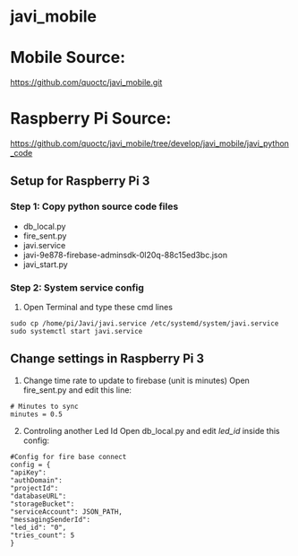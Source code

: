 # javi_mobile

# Mobile Source:
https://github.com/quoctc/javi_mobile.git

# Raspberry Pi Source:
https://github.com/quoctc/javi_mobile/tree/develop/javi_mobile/javi_python_code

##  Setup for Raspberry Pi 3
### Step 1: Copy python source code files
- db_local.py
- fire_sent.py
- javi.service
- javi-9e878-firebase-adminsdk-0l20q-88c15ed3bc.json
- javi_start.py

### Step 2: System service config
1. Open Terminal and type these cmd lines
```
sudo cp /home/pi/Javi/javi.service /etc/systemd/system/javi.service
sudo systemctl start javi.service
```
## Change settings in Raspberry Pi 3
1. Change time rate to update to firebase (unit is minutes)
Open fire_sent.py and edit this line:
```
# Minutes to sync
minutes = 0.5
```
2. Controling another Led Id
Open db_local.py and edit *led_id* inside this config:
```
#Config for fire base connect
config = {
"apiKey":
"authDomain":
"projectId":
"databaseURL":
"storageBucket":
"serviceAccount": JSON_PATH,
"messagingSenderId": 
"led_id": "0",
"tries_count": 5
}
```
